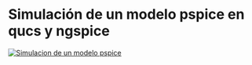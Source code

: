 # Simulación de un modelo pspice en qucs y ngspice

[![Simulacion de un modelo pspice](https://img.youtube.com/vi/YZ0L2qvkQ1NU/0.jpg)](https://www.youtube.com/watch?v=YZ0L2qvkQ1NU "Simulacion de un modelo pspice")

